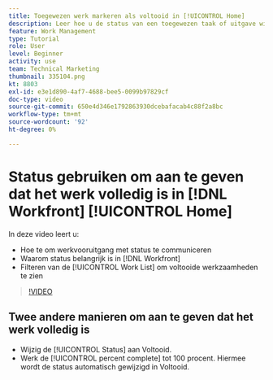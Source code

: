 ```yaml
---
title: Toegewezen werk markeren als voltooid in [!UICONTROL Home]
description: Leer hoe u de status van een toegewezen taak of uitgave wijzigt om aan te geven dat deze is voltooid via de [!UICONTROL Work List]. Vervolgens filtert u de lijst om alleen voltooide werkzaamheden weer te geven.
feature: Work Management
type: Tutorial
role: User
level: Beginner
activity: use
team: Technical Marketing
thumbnail: 335104.png
kt: 8803
exl-id: e3e1d890-4af7-4688-bee5-0099b97829cf
doc-type: video
source-git-commit: 650e4d346e1792863930dcebafacab4c88f2a8bc
workflow-type: tm+mt
source-wordcount: '92'
ht-degree: 0%

---
```


# Status gebruiken om aan te geven dat het werk volledig is in [!DNL Workfront] [!UICONTROL Home]

In deze video leert u:

* Hoe te om werkvooruitgang met status te communiceren
* Waarom status belangrijk is in [!DNL  Workfront]
* Filteren van de [!UICONTROL Work List] om voltooide werkzaamheden te zien

>[!VIDEO](https://video.tv.adobe.com/v/335104/?quality=12&learn=on)


## Twee andere manieren om aan te geven dat het werk volledig is

* Wijzig de [!UICONTROL Status] aan Voltooid.
* Werk de [!UICONTROL percent complete] tot 100 procent. Hiermee wordt de status automatisch gewijzigd in Voltooid.

<!---
learn more URLs
--->
